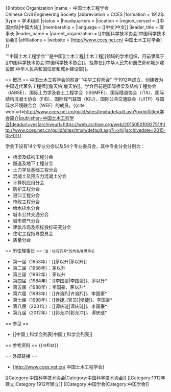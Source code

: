 {{Infobox Organization
|name             = 中国土木工程学会<br/>Chinese Civil Engineering Society
|abbreviation     = CCES
|formation        = 1912年
|type             = 学术组织
|status           = 
|headquarters     = 
|location         = <!-- 组织所在地 -->
|region_served    = [[中国大陆|中国大陆]]
|membership       = <!-- 成员资格（如：个人成员，团体成员等） -->
|language         = [[中文|中文]]
|leader_title     = 理事长
|leader_name      = 
|parent_organization = [[中国科学技术协会|中国科学技术协会]]
|affiliations     = <!-- 附属或分支组织 -->
|website          = [http://www.cces.net.cn/ 中国土木工程学会]
}}

'''中国土木工程学会'''是中国[[土木工程|土木工程]]领域的学术组织，目前隶属于[[中国科学技术协会|中国科学技术协会]]，挂靠在[[中华人民共和国住房和城乡建设部|中华人民共和国住房和城乡建设部]]。

== 概况 ==
中国土木工程学会的前身'''中华工程师会'''于1912年成立，创建者为中国近代著名工程师[[詹天佑|詹天佑]]。学会目前是国际桥梁及结构工程协会（IABSE）、国际土力学及岩土工程学会（ISSMFE）、国际隧道协会（ITA）、国际结构混凝土协会（FIB）、国际煤气联盟（IGU）、国际公共交通联会（UITP）与国际水环境联合会（WEF）的成员。<ref>{{cite web|url=http://www.cces.net.cn/guild/sites/tmxh/default.asp?i=xhjj|title=学会简介|publisher=中国土木工程学会|deadurl=yes|archiveurl=https://web.archive.org/web/20150501092751/http://www.cces.net.cn/guild/sites/tmxh/default.asp?i=xhjj|archivedate=2015-05-01}}</ref>

学会下设有14个专业分会以及54个专业委员会，其中专业分会分别为：
* 桥梁及结构工程分会
* 隧道及地下工程分会
* 土力学及基础工程分会
* 混凝土及预应力混凝土分会
* 计算机应用分会
* 防护工程分会
* 港口工程分会
* 市政工程分会
* 给水排水分会
* 城市公共交通分会
* 城市燃气分会
* 建筑市场及招标投标研究分会
* 住宅工程指导委员会
* 质量分会

== 历任理事长 ==
:<small>注：标有符号*的为名誉理事长</small>
* 第一届（1953年）：[[茅以升|茅以升]]
* 第二届（1956年）：茅以升
* 第三届（1962年）：茅以升
* 第四届（1984年）：[[李国豪|李国豪]]、茅以升*
* 第五届（1988年）：李国豪、茅以升*
* 第六届（1993年）：[[许溶烈|许溶烈]]、李国豪*
* 第七届（1998年）：[[侯捷_(官员)|侯捷]]、李国豪*
* 第八届（2001年）：[[谭庆琏|谭庆琏]]、李国豪*
* 第九届（2012年）：[[郭允冲|郭允冲]]、谭庆琏*

== 参见 ==
* [[中国工科学会列表|中国工科学会列表]]

== 参考资料 ==
{{reflist}}

== 外部链接 ==
* [http://www.cces.net.cn/ 中国土木工程学会]

[[Category:中国科学技术协会|Category:中国科学技术协会]]
[[Category:1912年建立|Category:1912年建立]]
[[Category:中国学会|Category:中国学会]]